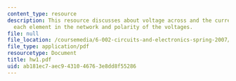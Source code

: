 ```yaml
---
content_type: resource
description: This resource discusses about voltage across and the current through
  each element in the network and polarity of the voltages.
file: null
file_location: /coursemedia/6-002-circuits-and-electronics-spring-2007/ab181ec7aec9431046763e8dd8f55286_hw1.pdf
file_type: application/pdf
resourcetype: Document
title: hw1.pdf
uid: ab181ec7-aec9-4310-4676-3e8dd8f55286
---
```

